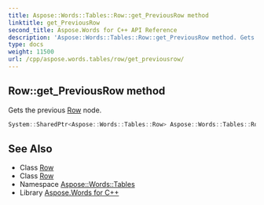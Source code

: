 ```yaml
---
title: Aspose::Words::Tables::Row::get_PreviousRow method
linktitle: get_PreviousRow
second_title: Aspose.Words for C++ API Reference
description: 'Aspose::Words::Tables::Row::get_PreviousRow method. Gets the previous Row node in C++.'
type: docs
weight: 11500
url: /cpp/aspose.words.tables/row/get_previousrow/
---
```

## Row::get_PreviousRow method


Gets the previous [Row](../) node.

```cpp
System::SharedPtr<Aspose::Words::Tables::Row> Aspose::Words::Tables::Row::get_PreviousRow()
```

## See Also

* Class [Row](../)
* Class [Row](../)
* Namespace [Aspose::Words::Tables](../../)
* Library [Aspose.Words for C++](../../../)
